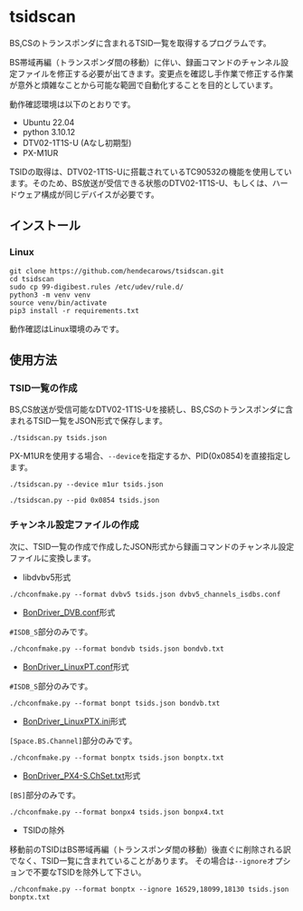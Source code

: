 # tsidscan

BS,CSのトランスポンダに含まれるTSID一覧を取得するプログラムです。

BS帯域再編（トランスポンダ間の移動）に伴い、録画コマンドのチャンネル設定ファイルを修正する必要が出てきます。変更点を確認し手作業で修正する作業が意外と煩雑なことから可能な範囲で自動化することを目的としています。

動作確認環境は以下のとおりです。

* Ubuntu 22.04
* python 3.10.12
* DTV02-1T1S-U (Aなし初期型)
* PX-M1UR

TSIDの取得は、DTV02-1T1S-Uに搭載されているTC90532の機能を使用しています。そのため、BS放送が受信できる状態のDTV02-1T1S-U、もしくは、ハードウェア構成が同じデバイスが必要です。

## インストール

### Linux

```console
git clone https://github.com/hendecarows/tsidscan.git
cd tsidscan
sudo cp 99-digibest.rules /etc/udev/rule.d/
python3 -m venv venv
source venv/bin/activate
pip3 install -r requirements.txt
```

動作確認はLinux環境のみです。

## 使用方法

### TSID一覧の作成

BS,CS放送が受信可能なDTV02-1T1S-Uを接続し、BS,CSのトランスポンダに含まれるTSID一覧をJSON形式で保存します。

```console
./tsidscan.py tsids.json
```

PX-M1URを使用する場合、`--device`を指定するか、PID(0x0854)を直接指定します。

```console
./tsidscan.py --device m1ur tsids.json
```

```console
./tsidscan.py --pid 0x0854 tsids.json
```

### チャンネル設定ファイルの作成

次に、TSID一覧の作成で作成したJSON形式から録画コマンドのチャンネル設定ファイルに変換します。

* libdvbv5形式

```console
./chconfmake.py --format dvbv5 tsids.json dvbv5_channels_isdbs.conf
```

* [BonDriver_DVB.conf][link_bdpl]形式

`#ISDB_S`部分のみです。

```console
./chconfmake.py --format bondvb tsids.json bondvb.txt
```

* [BonDriver_LinuxPT.conf][link_bdpl]形式

`#ISDB_S`部分のみです。

```console
./chconfmake.py --format bonpt tsids.json bondvb.txt
```

* [BonDriver_LinuxPTX.ini][link_bonptx]形式

`[Space.BS.Channel]`部分のみです。

```console
./chconfmake.py --format bonptx tsids.json bonptx.txt
```

* [BonDriver_PX4-S.ChSet.txt][link_bonpx4]形式

`[BS]`部分のみです。

```console
./chconfmake.py --format bonpx4 tsids.json bonpx4.txt
```

* TSIDの除外

移動前のTSIDはBS帯域再編（トランスポンダ間の移動）後直ぐに削除される訳でなく、TSID一覧に含まれていることがあります。
その場合は`--ignore`オプションで不要なTSIDを除外して下さい。

```console
./chconfmake.py --format bonptx --ignore 16529,18099,18130 tsids.json bonptx.txt
```

[link_bdpl]: https://github.com/u-n-k-n-o-w-n/BonDriverProxy_Linux
[link_bonptx]: https://github.com/hendecarows/BonDriver_LinuxPTX
[link_bonpx4]: https://github.com/nns779/px4_drv